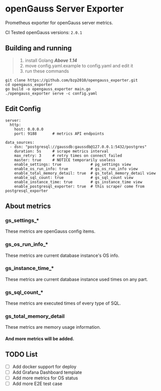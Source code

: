 # openGauss Server Exporter
Prometheus exporter for openGauss server metrics.

CI Tested openGauss versions: `2.0.1`

## Building and running
> 1. install Golang ***Above 1.14***   
> 2. move config.yaml.example to config.yaml and edit it   
> 3. run these commands   

    git clone https://github.com/bzp2010/opengauss_exporter.git
    cd opengauss_exporter
    go build -o opengauss_exporter main.go
    ./opengauss_exporter serve -c config.yaml

## Edit Config

```
server:
  http:
    host: 0.0.0.0
    port: 9188       # metrics API endpoints

data_sources:
  - dsn: "postgresql://gaussdb:gaussdb@127.0.0.1:5432/postgres"
    duration: 5s     # scrape metrics interval
    max_retry: 3     # retry times on connect failed
    master: true     # NOTICE temporarily useless
    enable_settings: true             # pg_settings view
    enable_os_run_info: true          # gs_os_run_info view
    enable_total_memory_detail: true  # gs_total_memory_detail view
    enable_sql_count: true            # gs_sql_count view
    enable_instance_time: true        # gs_instance_time view
    enable_postgresql_exporter: true  # this scraper come from postgresql_exporter 
```
## About metrics
### gs_settings_*
These metrics are openGauss config items.

### gs_os_run_info_*
These metrics are current database instance's OS info.

### gs_instance_time_*
These metrics are current database instance used times on any part.

### gs_sql_count_*
These metrics are executed times of every type of SQL.

### gs_total_memory_detail
These metrics are memory usage information.

#### And more metrics will be added.

## TODO List
- [ ] Add docker support for deploy
- [ ] Add Grafana Dashboard template
- [ ] Add more metrics for OS status
- [ ] Add more E2E test case